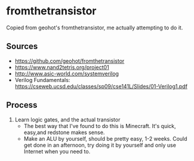 # fromthetransistor
Copied from geohot's fromthetransistor, me actually attempting to do it.

## Sources 

* https://github.com/geohot/fromthetransistor
* https://www.nand2tetris.org/project01 
* http://www.asic-world.com/systemverilog
* Verilog Fundamentals: https://cseweb.ucsd.edu/classes/sp09/cse141L/Slides/01-Verilog1.pdf 

## Process

1. Learn logic gates, and the actual transistor
	* The best way that I've found to do this is Minecraft. It's quick, easy,and redstone makes sense.
	* Make an ALU by yourself, should be pretty easy, 1-2 weeks. Could get done in an afternoon, try doing it by yourself and only use Internet when you need to.
